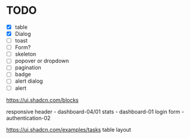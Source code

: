 

# TODO

- [x] table
- [x] Dialog
- [ ] toast
- [ ] Form?
- [ ] skeleton
- [ ] popover or dropdown
- [ ] pagination
- [ ] badge
- [ ] alert dialog
- [ ] alert

https://ui.shadcn.com/blocks

responsive header - dashboard-04/01
stats - dashboard-01
login form - authentication-02

https://ui.shadcn.com/examples/tasks
table layout 
